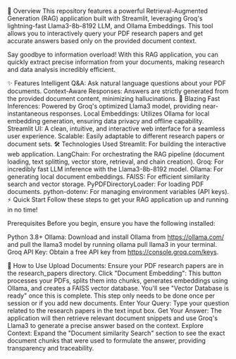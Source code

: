 🚀 Overview
This repository features a powerful Retrieval-Augmented Generation (RAG) application built with Streamlit, leveraging Groq's lightning-fast Llama3-8b-8192 LLM, and Ollama Embeddings. This tool allows you to interactively query your PDF research papers and get accurate answers based only on the provided document context.

Say goodbye to information overload! With this RAG application, you can quickly extract precise information from your documents, making research and data analysis incredibly efficient.

✨ Features
Intelligent Q&A: Ask natural language questions about your PDF documents.
Context-Aware Responses: Answers are strictly generated from the provided document content, minimizing hallucinations.
🚀 Blazing Fast Inferences: Powered by Groq's optimized Llama3 model, providing near-instantaneous responses.
Local Embeddings: Utilizes Ollama for local embedding generation, ensuring data privacy and offline capability.
Streamlit UI: A clean, intuitive, and interactive web interface for a seamless user experience.
Scalable: Easily adaptable to different research papers or document sets.
🛠️ Technologies Used
Streamlit: For building the interactive web application.
LangChain: For orchestrating the RAG pipeline (document loading, text splitting, vector store, retrieval, and chain creation).
Groq: For incredibly fast LLM inference with the Llama3-8b-8192 model.
Ollama: For generating local document embeddings.
FAISS: For efficient similarity search and vector storage.
PyPDFDirectoryLoader: For loading PDF documents.
python-dotenv: For managing environment variables (API keys).
⚡ Quick Start
Follow these steps to get your RAG application up and running in no time!

Prerequisites
Before you begin, ensure you have the following installed:

Python 3.8+
Ollama: Download and install Ollama from https://ollama.com/ and pull the llama3 model by running ollama pull llama3 in your terminal.
Groq API Key: Obtain a free API key from https://console.groq.com/keys.

🚀 How to Use
Upload Documents: Ensure your PDF research papers are in the research_papers directory.
Click "Document Embedding": This button processes your PDFs, splits them into chunks, generates embeddings using Ollama, and creates a FAISS vector database. You'll see "Vector Database is ready" once this is complete. This step only needs to be done once per session or if you add new documents.
Enter Your Query: Type your question related to the research papers in the text input box.
Get Your Answer: The application will then retrieve relevant document snippets and use Groq's Llama3 to generate a precise answer based on the context.
Explore Context: Expand the "Document similarity Search" section to see the exact document chunks that were used to formulate the answer, providing transparency and traceability.
